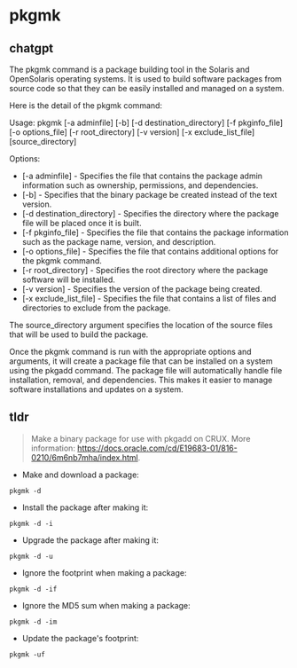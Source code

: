 # pkgmk 
## chatgpt 
The pkgmk command is a package building tool in the Solaris and OpenSolaris operating systems. It is used to build software packages from source code so that they can be easily installed and managed on a system.

Here is the detail of the pkgmk command:

Usage: pkgmk [-a adminfile] [-b] [-d destination_directory] [-f pkginfo_file] [-o options_file] [-r root_directory] [-v version] [-x exclude_list_file] [source_directory]

Options:

- [-a adminfile] - Specifies the file that contains the package admin information such as ownership, permissions, and dependencies.
- [-b] - Specifies that the binary package be created instead of the text version.
- [-d destination_directory] - Specifies the directory where the package file will be placed once it is built.
- [-f pkginfo_file] - Specifies the file that contains the package information such as the package name, version, and description.
- [-o options_file] - Specifies the file that contains additional options for the pkgmk command.
- [-r root_directory] - Specifies the root directory where the package software will be installed.
- [-v version] - Specifies the version of the package being created.
- [-x exclude_list_file] - Specifies the file that contains a list of files and directories to exclude from the package.

The source_directory argument specifies the location of the source files that will be used to build the package.

Once the pkgmk command is run with the appropriate options and arguments, it will create a package file that can be installed on a system using the pkgadd command. The package file will automatically handle file installation, removal, and dependencies. This makes it easier to manage software installations and updates on a system. 

## tldr 
 
> Make a binary package for use with pkgadd on CRUX.
> More information: <https://docs.oracle.com/cd/E19683-01/816-0210/6m6nb7mha/index.html>.

- Make and download a package:

`pkgmk -d`

- Install the package after making it:

`pkgmk -d -i`

- Upgrade the package after making it:

`pkgmk -d -u`

- Ignore the footprint when making a package:

`pkgmk -d -if`

- Ignore the MD5 sum when making a package:

`pkgmk -d -im`

- Update the package's footprint:

`pkgmk -uf`
